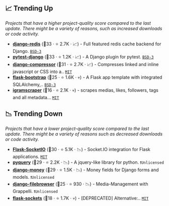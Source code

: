 ## 📈 Trending Up

_Projects that have a higher project-quality score compared to the last update. There might be a variety of reasons, such as increased downloads or code activity._

- <b><a href="https://github.com/jazzband/django-redis">django-redis</a></b> (🥈33 ·  ⭐ 2.7K · 📈) - Full featured redis cache backend for Django. <code><a href="http://bit.ly/3aKzpTv">BSD-3</a></code> <code><img src="https://static.djangoproject.com/img/icon-touch.e4872c4da341.png" style="display:inline;" width="13" height="13"></code>
- <b><a href="https://github.com/pytest-dev/pytest-django">pytest-django</a></b> (🥈33 ·  ⭐ 1.2K · 📈) - A Django plugin for pytest. <code><a href="http://bit.ly/3aKzpTv">BSD-3</a></code> <code><img src="https://static.djangoproject.com/img/icon-touch.e4872c4da341.png" style="display:inline;" width="13" height="13"></code>
- <b><a href="https://github.com/django-compressor/django-compressor">django-compressor</a></b> (🥈31 ·  ⭐ 2.7K · 📈) - Compresses linked and inline javascript or CSS into a.. <code><a href="http://bit.ly/34MBwT8">MIT</a></code> <code><img src="https://static.djangoproject.com/img/icon-touch.e4872c4da341.png" style="display:inline;" width="13" height="13"></code>
- <b><a href="https://github.com/esbullington/flask-bootstrap">flask-bootstrap</a></b> (🥈25 ·  ⭐ 1.6K · 💀) - A Flask app template with integrated SQLAlchemy,.. <code><a href="http://bit.ly/3aKzpTv">BSD-3</a></code> <code><img src="https://flask.palletsprojects.com/en/1.1.x/_static/flask-icon.png" style="display:inline;" width="13" height="13"></code>
- <b><a href="https://github.com/realsirjoe/instagram-scraper">igramscraper</a></b> (🥉16 ·  ⭐ 2.1K · 💀) - scrapes medias, likes, followers, tags and all metadata... <code><a href="http://bit.ly/34MBwT8">MIT</a></code>

## 📉 Trending Down

_Projects that have a lower project-quality score compared to the last update. There might be a variety of reasons such as decreased downloads or code activity._

- <b><a href="https://github.com/miguelgrinberg/Flask-SocketIO">Flask-SocketIO</a></b> (🥈30 ·  ⭐ 5.1K · 📉) - Socket.IO integration for Flask applications. <code><a href="http://bit.ly/34MBwT8">MIT</a></code> <code><img src="https://flask.palletsprojects.com/en/1.1.x/_static/flask-icon.png" style="display:inline;" width="13" height="13"></code>
- <b><a href="https://github.com/gawel/pyquery">pyquery</a></b> (🥉29 ·  ⭐ 2.2K · 📉) - A jquery-like library for python. <code>❗Unlicensed</code>
- <b><a href="https://github.com/django-money/django-money">django-money</a></b> (🥉29 ·  ⭐ 1.5K · 📉) - Money fields for Django forms and models. <code>❗Unlicensed</code> <code><img src="https://static.djangoproject.com/img/icon-touch.e4872c4da341.png" style="display:inline;" width="13" height="13"></code>
- <b><a href="https://github.com/sehmaschine/django-filebrowser">django-filebrowser</a></b> (🥉25 ·  ⭐ 930 · 📉) - Media-Management with Grappelli. <code>❗Unlicensed</code> <code><img src="https://static.djangoproject.com/img/icon-touch.e4872c4da341.png" style="display:inline;" width="13" height="13"></code>
- <b><a href="https://github.com/heroku-python/flask-sockets">flask-sockets</a></b> (🥉18 ·  ⭐ 1.7K · 💀) - [DEPRECATED] Alternative:.. <code><a href="http://bit.ly/34MBwT8">MIT</a></code> <code><img src="https://flask.palletsprojects.com/en/1.1.x/_static/flask-icon.png" style="display:inline;" width="13" height="13"></code>

